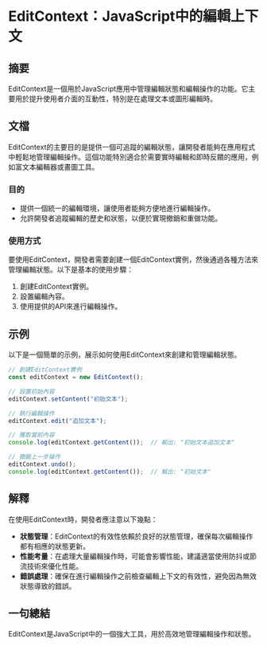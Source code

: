 <!--
Meta Description: # EditContext：JavaScript中的編輯上下文 ## 摘要 EditContext是一個用於JavaScript應用中管理編輯狀態和編輯操作的功能。它主要用於提升使用者介面的互動性，特別是在處理文本或圖形編輯時。 ## 文檔 EditContext的主要目的是提供一個可追蹤的編輯狀態...
Meta Keywords: editcontext, 創建editcontext實例, 初始文本, console, log
-->

# EditContext：JavaScript中的編輯上下文

## 摘要
EditContext是一個用於JavaScript應用中管理編輯狀態和編輯操作的功能。它主要用於提升使用者介面的互動性，特別是在處理文本或圖形編輯時。

## 文檔
EditContext的主要目的是提供一個可追蹤的編輯狀態，讓開發者能夠在應用程式中輕鬆地管理編輯操作。這個功能特別適合於需要實時編輯和即時反饋的應用，例如富文本編輯器或畫圖工具。

### 目的
- 提供一個統一的編輯環境，讓使用者能夠方便地進行編輯操作。
- 允許開發者追蹤編輯的歷史和狀態，以便於實現撤銷和重做功能。

### 使用方式
要使用EditContext，開發者需要創建一個EditContext實例，然後通過各種方法來管理編輯狀態。以下是基本的使用步驟：

1. 創建EditContext實例。
2. 設置編輯內容。
3. 使用提供的API來進行編輯操作。

## 示例
以下是一個簡單的示例，展示如何使用EditContext來創建和管理編輯狀態。

```javascript
// 創建EditContext實例
const editContext = new EditContext();

// 設置初始內容
editContext.setContent("初始文本");

// 執行編輯操作
editContext.edit("追加文本");

// 獲取當前內容
console.log(editContext.getContent());  // 輸出: "初始文本追加文本"

// 撤銷上一步操作
editContext.undo();
console.log(editContext.getContent());  // 輸出: "初始文本"
```

## 解釋
在使用EditContext時，開發者應注意以下幾點：

- **狀態管理**：EditContext的有效性依賴於良好的狀態管理，確保每次編輯操作都有相應的狀態更新。
- **性能考量**：在處理大量編輯操作時，可能會影響性能，建議適當使用防抖或節流技術來優化性能。
- **錯誤處理**：確保在進行編輯操作之前檢查編輯上下文的有效性，避免因為無效狀態導致的錯誤。

## 一句總結
EditContext是JavaScript中的一個強大工具，用於高效地管理編輯操作和狀態。